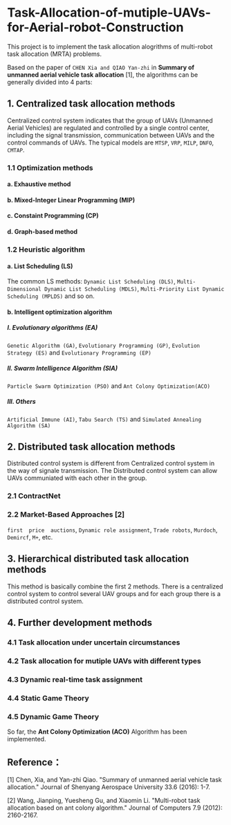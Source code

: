 # Task-Allocation-of-mutiple-UAVs-for-Aerial-robot-Construction

This project is to implement the task allocation alogrithms of multi-robot task allocation (MRTA) problems. <br>

Based on the paper of `CHEN Xia and QIAO Yan-zhi` in **Summary of unmanned aerial vehicle task allocation** [1], the algorithms can be generally divided into 4 parts:

## 1. Centralized task allocation methods
Centralized control system indicates that the group of UAVs (Unmanned Aerial Vehicles) are regulated and controlled by a single control center, including the signal transmission, communication between UAVs and the control commands of UAVs. The typical models are `MTSP`, `VRP`, `MILP`, `DNFO`, `CMTAP`.

### 1.1 Optimization methods
#### a. Exhaustive method

#### b. Mixed-Integer Linear Programming (MIP)

#### c. Constaint Programming (CP)

#### d. Graph-based method

### 1.2 Heuristic algorithm
#### a. List Scheduling (LS)
The common LS methods: 
`Dynamic List Scheduling (DLS)`, `Multi-Dimensional Dynamic List Scheduling (MDLS)`, `Multi-Priority List Dynamic Scheduling (MPLDS)` and so on.

#### b. Intelligent optimization algorithm
##### I. Evolutionary algorithms (EA) 
`Genetic Algorithm (GA)`, `Evolutionary Programming (GP)`, `Evolution Strategy (ES)` and `Evolutionary Programming (EP)`
##### II. Swarm Intelligence Algorithm (SIA)
`Particle Swarm Optimization (PSO)` and `Ant Colony Optimization(ACO)`
##### III. Others
`Artificial Immune (AI)`, `Tabu Search (TS)` and `Simulated Annealing Algorithm (SA)`

## 2. Distributed task allocation methods
Distributed control system is different from Centralized control system in the way of signale transmission. The Distributed control system can allow UAVs communiated with each other in the group.

### 2.1 ContractNet

### 2.2  Market-Based Approaches [2]
`first  price  auctions`, `Dynamic role assignment`, `Trade robots`, `Murdoch`, `Demircf`, `M+`, etc. 

## 3. Hierarchical distributed task allocation methods
This method is basically combine the first 2 methods. There is a centralized control system to control several UAV groups and for each group there is a distributed control system.

## 4. Further development methods
### 4.1 Task allocation under uncertain circumstances

### 4.2 Task allocation for mutiple UAVs with different types

### 4.3 Dynamic real-time task assignment

### 4.4 Static Game Theory

### 4.5 Dynamic Game Theory

So far, the **Ant Colony Optimization (ACO)** Algorithm has been implemented.

## Reference：

[1] Chen, Xia, and Yan-zhi Qiao. "Summary of unmanned aerial vehicle task allocation." Journal of Shenyang Aerospace University 33.6 (2016): 1-7.

[2] Wang, Jianping, Yuesheng Gu, and Xiaomin Li. "Multi-robot task allocation based on ant colony algorithm." Journal of Computers 7.9 (2012): 2160-2167.













